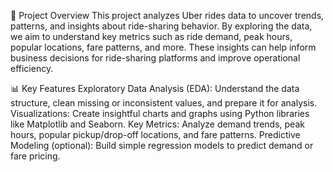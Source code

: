 📜 Project Overview
This project analyzes Uber rides data to uncover trends, patterns, and insights about ride-sharing behavior. By exploring the data, we aim to understand key metrics such as ride demand, peak hours, popular locations, fare patterns, and more. These insights can help inform business decisions for ride-sharing platforms and improve operational efficiency.

📊 Key Features
Exploratory Data Analysis (EDA):
Understand the data structure, clean missing or inconsistent values, and prepare it for analysis.
Visualizations:
Create insightful charts and graphs using Python libraries like Matplotlib and Seaborn.
Key Metrics:
Analyze demand trends, peak hours, popular pickup/drop-off locations, and fare patterns.
Predictive Modeling (optional):
Build simple regression models to predict demand or fare pricing.
